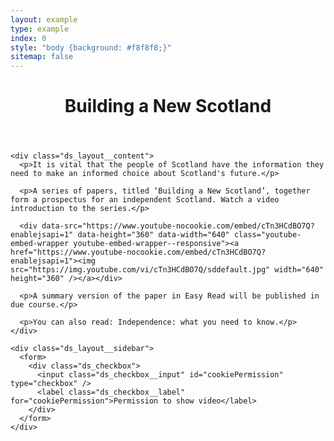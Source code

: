 ```yaml
---
layout: example
type: example
index: 0
style: "body {background: #f8f8f8;}"
sitemap: false
---
```

<div class="ds_wrapper">
  <div class="ds_layout  ds_layout--article">
    <div class="ds_layout__header">
      <header class="ds_page-header">
        <h1 class="ds_page-header__title">Building a New Scotland</h1>
      </header>
    </div>

    <div class="ds_layout__content">
      <p>It is vital that the people of Scotland have the information they need to make an informed choice about Scotland's future.</p>

      <p>A series of papers, titled ‘Building a New Scotland’, together form a prospectus for an independent Scotland. Watch a video introduction to the series.</p>

      <div data-src="https://www.youtube-nocookie.com/embed/cTn3HCdBO7Q?enablejsapi=1" data-height="360" data-width="640" class="youtube-embed-wrapper youtube-embed-wrapper--responsive"><a href="https://www.youtube-nocookie.com/embed/cTn3HCdBO7Q?enablejsapi=1"><img src="https://img.youtube.com/vi/cTn3HCdBO7Q/sddefault.jpg" width="640" height="360" /></a></div>

      <p>A summary version of the paper in Easy Read will be published in due course.</p>

      <p>You can also read: Independence: what you need to know.</p>     
    </div>

    <div class="ds_layout__sidebar">
      <form>
        <div class="ds_checkbox">
          <input class="ds_checkbox__input" id="cookiePermission" type="checkbox" />
          <label class="ds_checkbox__label" for="cookiePermission">Permission to show video</label>
        </div>
      </form>
    </div>
  </div>
</div>

<script>


function checkVideoConsent() {
    const checkbox = document.querySelector('#cookiePermission');
    checkbox.checked = localStorage.getItem('hasVideoPermission') === 'true';

    const videoElements = [].slice.call(document.querySelectorAll('.youtube-embed-wrapper'));

    videoElements.forEach(videoElement => {

        if (localStorage.getItem('hasVideoPermission') === 'true') {
            videoElement.innerHTML = `
            <iframe width="${videoElement.dataset.width}" height="${videoElement.dataset.height}" src="${videoElement.dataset.src}" frameborder="0" allowfullscreen></iframe>`;
        } else {
            videoElement.innerHTML = `
                <div class="youtube-embed-wrapper__consent">
                    <h2 class="ds_h3">Permission required to view YouTube content</h2>

                    <p>This video content is hosted on YouTube and we require permission before loading as there may be cookies and/or other technologies used not covered by <a href="/cookies">this site's cookie preferences</a>.</p>
                    <p>We advise reading Google's <a href="https://policies.google.com/privacy?hl=en">privacy policy</a> before accepting.</p>
                    <p>To consent to display this content click the ‘Accept and continue’ button below.</p>

                    <button class="ds_button  ds_!_margin-bottom--2  js-video-opt-in" type="button">Accept and continue</button>
                </div>
            `;

            videoElement.addEventListener('click', event => {
                if (event.target.classList.contains('js-video-opt-in')) {
                    localStorage.setItem('hasVideoPermission', 'true');

                    checkVideoConsent();
                }
            });
        }
    });
}

function cookieOptIn() {
    checkbox = document.querySelector('#cookiePermission');
    checkbox.addEventListener('change', () => {
        if (checkbox.checked) {
            localStorage.setItem('hasVideoPermission', 'true');
        } else {
            localStorage.removeItem('hasVideoPermission');
        }
    })
   
}

cookieOptIn();
checkVideoConsent();

</script>

<style>
.youtube-embed-wrapper {
    background: #ebebeb;
    aspect-ratio: 16/9;
    width: 100%;
    margin: 32px 0;
}

.youtube-embed-wrapper iframe,
.youtube-embed-wrapper img {
    width: 100%;
    height: 100%;
    display: block;
}

.youtube-embed-wrapper img {
    height: auto;
}

.youtube-embed-wrapper__consent {
    padding: 24px;
}

</style>
